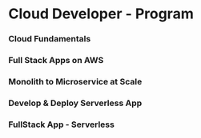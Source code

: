 # Cloud Developer - Program 

### Cloud Fundamentals 
### Full Stack Apps on AWS
### Monolith to Microservice at Scale 
### Develop & Deploy Serverless App
### FullStack App - Serverless 
